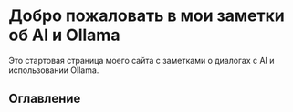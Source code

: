 # Добро пожаловать в мои заметки об AI и Ollama

Это стартовая страница моего сайта с заметками о диалогах с AI и использовании Ollama.

## Оглавление

```{tableofcontents}
